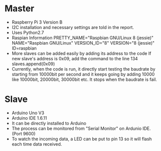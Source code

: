 # Master
- Raspberry Pi 3 Version B
- I2C installation and necessary settings are told in the report.
- Uses Python2.7
- Raspian Information
	PRETTY_NAME="Raspbian GNU/Linux 8 (jessie)"
	NAME="Raspbian GNU/Linux"
	VERSION_ID="8"
	VERSION="8 (jessie)"
	ID=raspbian
- More slaves can be added easily by adding its address to the code
	If new slave's address is 0x09, add the command to the line 134
	slaves.append(0x09)
- Currently, when the code is run, it directly start testing the baudrate by starting from 10000bit per second and it keeps going by adding 10000 like 10000bit, 20000bit, 30000bit etc. It stops when the baudrate is fail.


# Slave
- Arduino Uno V3
- Arduino IDE 1.6.11
- It can be directly installed to Arduino
- The process can be monitored from "Serial Monitor" on Ardunio IDE. (Port 9600)
- To watch the incoming data, a LED can be put to pin 13 so it will flash each time data received.
